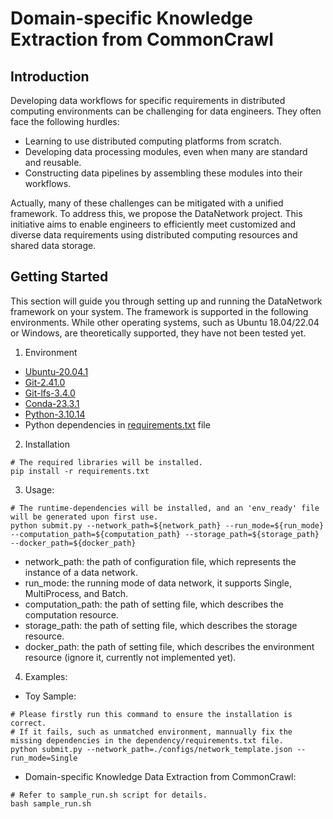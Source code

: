 # Domain-specific Knowledge Extraction from CommonCrawl

## Introduction 
Developing data workflows for specific requirements in distributed computing environments can be challenging for data engineers. They often face the following hurdles:

 - Learning to use distributed computing platforms from scratch.
 - Developing data processing modules, even when many are standard and reusable.
 - Constructing data pipelines by assembling these modules into their workflows.

Actually, many of these challenges can be mitigated with a unified framework. To address this, we propose the DataNetwork project. This initiative aims to enable engineers to efficiently meet customized and diverse data requirements using distributed computing resources and shared data storage.

## Getting Started
This section will guide you through setting up and running the DataNetwork framework on your system.
The framework is supported in the following environments. While other operating systems, such as Ubuntu 18.04/22.04 or Windows, are theoretically supported, they have not been tested yet.

1.	Environment
 - [Ubuntu-20.04.1](https://ubuntu.com/download/desktop)
 - [Git-2.41.0](https://git-scm.com/downloads)
 - [Git-lfs-3.4.0](https://git-lfs.com/)
 - [Conda-23.3.1](https://conda.io/projects/conda/en/stable/user-guide/install/download.html)
 - [Python-3.10.14](https://www.python.org/downloads/)
 - Python dependencies in [requirements.txt](requirements.txt) file

2.	Installation

```
# The required libraries will be installed.
pip install -r requirements.txt
```

3.	Usage:

```
# The runtime-dependencies will be installed, and an 'env_ready' file will be generated upon first use.
python submit.py --network_path=${network_path} --run_mode=${run_mode} --computation_path=${computation_path} --storage_path=${storage_path} --docker_path=${docker_path}
``` 

 - network_path: the path of configuration file, which represents the instance of a data network.
 - run_mode: the running mode of data network, it supports Single, MultiProcess, and Batch.
 - computation_path: the path of setting file, which describes the computation resource.
 - storage_path: the path of setting file, which describes the storage resource.
 - docker_path: the path of setting file, which describes the environment resource (ignore it, currently not implemented yet).

4.	Examples:
 - Toy Sample:
```
# Please firstly run this command to ensure the installation is correct.
# If it fails, such as unmatched environment, mannually fix the missing dependencies in the dependency/requirements.txt file.
python submit.py --network_path=./configs/network_template.json --run_mode=Single
```

 - Domain-specific Knowledge Data Extraction from CommonCrawl:
```
# Refer to sample_run.sh script for details.
bash sample_run.sh
```
